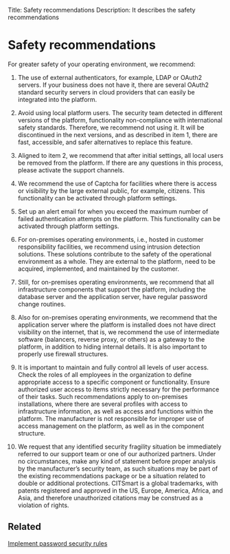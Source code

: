 Title: Safety recommendations
Description: It describes the safety recommendations

# Safety recommendations

For greater safety of your operating environment, we recommend:

1. The use of external authenticators, for example, LDAP or OAuth2 servers. If your business does not have it, there are several OAuth2 standard security servers in cloud providers that can easily be integrated into the platform.

2. Avoid using local platform users. The security team detected in different versions of the platform, functionality non-compliance with international safety standards. Therefore, we recommend not using it. It will be discontinued in the next versions, and as described in item 1, there are fast, accessible, and safer alternatives to replace this feature.

3. Aligned to item 2, we recommend that after initial settings, all local users be removed from the platform. If there are any questions in this process, please activate the support channels.

4. We recommend the use of Captcha for facilities where there is access or visibility by the large external public, for example, citizens. This functionality can be activated through platform settings. 

5. Set up an alert email for when you exceed the maximum number of failed authentication attempts on the platform. This functionality can be activated through platform settings.

6. For on-premises operating environments, i.e., hosted in customer responsibility facilities, we recommend using intrusion detection solutions. These solutions contribute to the safety of the operational environment as a whole. They are external to the platform, need to be acquired, implemented, and maintained by the customer.

7. Still, for on-premises operating environments, we recommend that all infrastructure components that support the platform, including the database server and the application server, have regular password change routines.

8. Also for on-premises operating environments, we recommend that the application server where the platform is installed does not have direct visibility on the internet, that is, we recommend the use of intermediate software (balancers, reverse proxy, or others) as a gateway to the platform, in addition to hiding internal details. It is also important to properly use firewall structures.

9. It is important to maintain and fully control all levels of user access. Check the roles of all employees in the organization to define appropriate access to a specific component or functionality. Ensure authorized user access to items strictly necessary for the performance of their tasks. Such recommendations apply to on-premises installations, where there are several profiles with access to infrastructure information, as well as access and functions within the platform. The manufacturer is not responsible for improper use of access management on the platform, as well as in the component structure.

10. We request that any identified security fragility situation be immediately referred to our support team or one of our authorized partners. Under no circumstances, make any kind of statement before proper analysis by the manufacturer’s security team, as such situations may be part of the existing recommendations package or be a situation related to double or additional protections. CITSmart is a global trademarks, with patents registered and approved in the US, Europe, America, Africa, and Asia, and therefore unauthorized citations may be construed as a violation of rights.

## Related

[Implement password security rules](/en-us/citsmart-platform-8/platform-administration/security/implement-password-security-rules.html)
